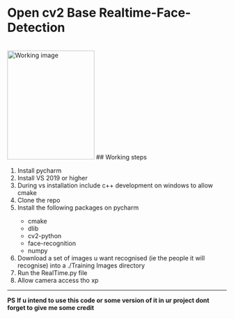 # Open cv2 Base Realtime-Face-Detection 
<br>

<img src="./Training Images/Working_to_be_delted.jpg" alt="Working image" width=200px height=250px />
## Working steps

<ol>
    <li>Install pycharm</li>
    <li>Install VS 2019 or higher</li>
    <li>During vs installation include c++ development on windows to allow cmake</li>
    <li>Clone the repo</li>
    <li>Install the following packages on pycharm</li>
        <ul>
            <li>cmake</li>
            <li>dlib</li>
            <li>cv2-python</li>
            <li>face-recognition</li>
            <li>numpy</li>
        </ul>
    <li>Download a set of images u want recognised (ie the people it will recognise) into a ./Training Images directory</li>
    <li>Run the RealTime.py file</li>
    <li>Allow camera access tho xp</li>

</ol>

<hr />
<b>PS</b>
<b>If u intend to use this code or some version of it in ur project dont forget to give me some credit </b>